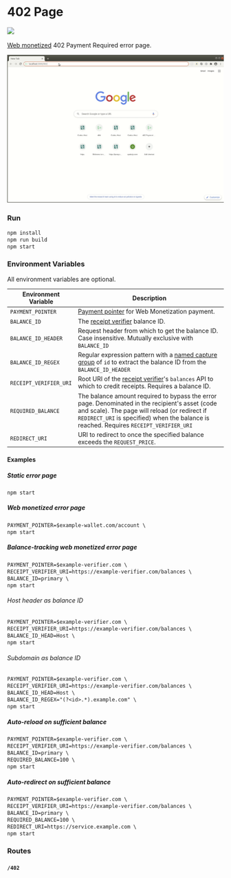 # 402 Page

![](https://github.com/wilsonianb/402-page/workflows/Docker%20CI/badge.svg)

[Web monetized](https://webmonetizaation.org) 402 Payment Required error page.

![](402-page.gif)

### Run

```
npm install
npm run build
npm start
```

### Environment Variables

All environment variables are optional.

| Environment Variable   | Description                                                                                                                                                                                                                                 |
| ---------------------- | ------------------------------------------------------------------------------------------------------------------------------------------------------------------------------------------------------------------------------------------- |
| `PAYMENT_POINTER`      | [Payment pointer](https://paymentpointers.org/) for Web Monetization payment.                                                                                                                                                               |
| `BALANCE_ID`           | The [receipt verifier](https://github.com/coilhq/receipt-verifier) balance ID.                                                                                                                                                              |
| `BALANCE_ID_HEADER`    | Request header from which to get the balance ID. Case insensitive. Mutually exclusive with `BALANCE_ID`                                                                                                                                     |
| `BALANCE_ID_REGEX`     | Regular expression pattern with a [named capture group](https://developer.mozilla.org/en-US/docs/Web/JavaScript/Guide/Regular_Expressions/Groups_and_Ranges) of `id` to extract the balance ID from the `BALANCE_ID_HEADER`                 |
| `RECEIPT_VERIFIER_URI` | Root URI of the [receipt verifier](https://github.com/coilhq/receipt-verifier)'s `balances` API to which to credit receipts. Requires a balance ID.                                                                                         |
| `REQUIRED_BALANCE`     | The balance amount required to bypass the error page. Denominated in the recipient's asset (code and scale). The page will reload (or redirect if `REDIRECT_URI` is specified) when the balance is reached. Requires `RECEIPT_VERIFIER_URI` |
| `REDIRECT_URI`         | URI to redirect to once the specified balance exceeds the `REQUEST_PRICE`.                                                                                                                                                                  |

#### Examples

##### Static error page

```
npm start
```

##### Web monetized error page

```
PAYMENT_POINTER=$example-wallet.com/account \
npm start
```

##### Balance-tracking web monetized error page

```
PAYMENT_POINTER=$example-verifier.com \
RECEIPT_VERIFIER_URI=https://example-verifier.com/balances \
BALANCE_ID=primary \
npm start
```

###### Host header as balance ID

```
PAYMENT_POINTER=$example-verifier.com \
RECEIPT_VERIFIER_URI=https://example-verifier.com/balances \
BALANCE_ID_HEAD=Host \
npm start
```

###### Subdomain as balance ID

```
PAYMENT_POINTER=$example-verifier.com \
RECEIPT_VERIFIER_URI=https://example-verifier.com/balances \
BALANCE_ID_HEAD=Host \
BALANCE_ID_REGEX="(?<id>.*).example.com" \
npm start
```

##### Auto-reload on sufficient balance

```
PAYMENT_POINTER=$example-verifier.com \
RECEIPT_VERIFIER_URI=https://example-verifier.com/balances \
BALANCE_ID=primary \
REQUIRED_BALANCE=100 \
npm start
```

##### Auto-redirect on sufficient balance

```
PAYMENT_POINTER=$example-verifier.com \
RECEIPT_VERIFIER_URI=https://example-verifier.com/balances \
BALANCE_ID=primary \
REQUIRED_BALANCE=100 \
REDIRECT_URI=https://service.example.com \
npm start
```

### Routes

#### `/402`

